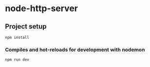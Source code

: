 # node-http-server

## Project setup

```
npm install
```

### Compiles and hot-reloads for development with nodemon

```
npm run dev
```
